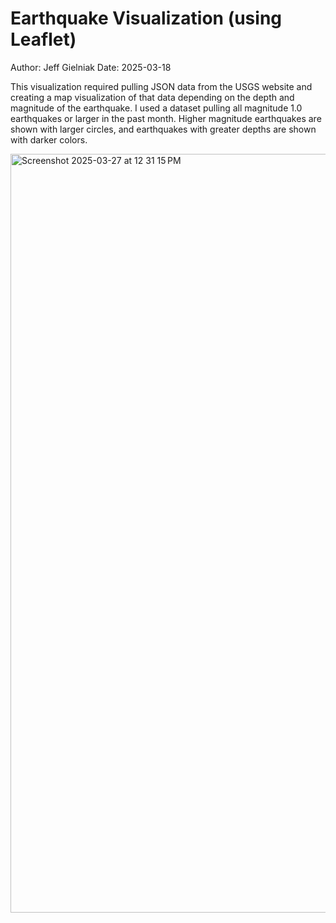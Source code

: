 # Earthquake Visualization (using Leaflet)
Author: Jeff Gielniak
Date: 2025-03-18

This visualization required pulling JSON data from the USGS website and creating a map visualization of that data depending on the depth and magnitude of the earthquake.  I used a dataset pulling all magnitude 1.0 earthquakes or larger in the past month.  Higher magnitude earthquakes are shown with larger circles, and earthquakes with greater depths are shown with darker colors.

<img width="1214" alt="Screenshot 2025-03-27 at 12 31 15 PM" src="https://github.com/user-attachments/assets/57849311-2526-4856-abb0-246f2b9ecf53" />
